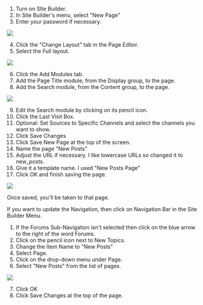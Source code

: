 
1. Turn on SIte Builder.
2. In Site Builder's menu, select "New Page"
3. Enter your password if necessary.

![](CleanShot%202025-05-27%20at%2011.52.27%201.png)

4. Click the "Change Layout" tab in the Page Editor.
5. Select the Full layout.

![](CleanShot%202025-05-27%20at%2011.57.21.png)

6. Click the Add Modules tab.
7. Add the Page Title module, from the Display group, to the page.
8. Add the Search module, from the Content group, to the page.


![](CleanShot%202025-05-27%20at%2012.00.31.png)

9. Edit the Search module by clicking on its pencil icon.
10. Click the Last Visit Box. 
11. Optional: Set Sources to Specific Channels and select the channels you want to show.
12. Click Save Changes
13. Click Save New Page at the top of the screen.
14. Name the page "New Posts"
15. Adjust the URL if necessary. I like lowercase URLs so changed it to new_posts.
16. Give it a template name. I used "New Posts Page"
17. Click OK and finish saving the page.

![](CleanShot%202025-05-27%20at%2012.05.44.png)

Once saved, you'll be taken to that page. 

If you want to update the Navigation, then click on Navigation Bar in the Site Builder Menu.

1. If the Forums Sub-Navigation isn't selected then click on the blue arrow to the right of the word Forums.
2. Click on the pencil icon next to New Topics.
3. Change the Item Name to "New Posts"
4. Select Page.
5. Click on the drop-down menu under Page.
6. Select "New Posts" from the list of pages.

![](CleanShot%202025-05-27%20at%2012.10.08.png)


7. Click OK
8. Click Save Changes at the top of the page.


